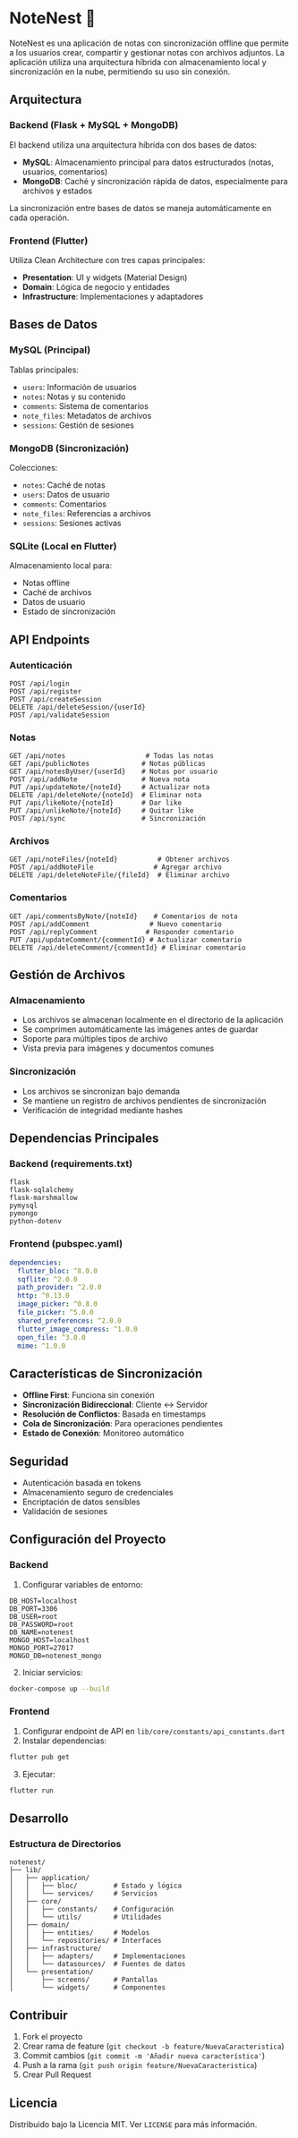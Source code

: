 # NoteNest 📝

NoteNest es una aplicación de notas con sincronización offline que permite a los usuarios crear, compartir y gestionar notas con archivos adjuntos. La aplicación utiliza una arquitectura híbrida con almacenamiento local y sincronización en la nube, permitiendo su uso sin conexión.

## Arquitectura

### Backend (Flask + MySQL + MongoDB)
El backend utiliza una arquitectura híbrida con dos bases de datos:
- **MySQL**: Almacenamiento principal para datos estructurados (notas, usuarios, comentarios)
- **MongoDB**: Caché y sincronización rápida de datos, especialmente para archivos y estados

La sincronización entre bases de datos se maneja automáticamente en cada operación.

### Frontend (Flutter)
Utiliza Clean Architecture con tres capas principales:
- **Presentation**: UI y widgets (Material Design)
- **Domain**: Lógica de negocio y entidades
- **Infrastructure**: Implementaciones y adaptadores

## Bases de Datos

### MySQL (Principal)
Tablas principales:
- `users`: Información de usuarios
- `notes`: Notas y su contenido
- `comments`: Sistema de comentarios
- `note_files`: Metadatos de archivos
- `sessions`: Gestión de sesiones

### MongoDB (Sincronización)
Colecciones:
- `notes`: Caché de notas
- `users`: Datos de usuario
- `comments`: Comentarios
- `note_files`: Referencias a archivos
- `sessions`: Sesiones activas

### SQLite (Local en Flutter)
Almacenamiento local para:
- Notas offline
- Caché de archivos
- Datos de usuario
- Estado de sincronización

## API Endpoints

### Autenticación
```http
POST /api/login
POST /api/register
POST /api/createSession
DELETE /api/deleteSession/{userId}
POST /api/validateSession
```

### Notas
```http
GET /api/notes                    # Todas las notas
GET /api/publicNotes             # Notas públicas
GET /api/notesByUser/{userId}    # Notas por usuario
POST /api/addNote                # Nueva nota
PUT /api/updateNote/{noteId}     # Actualizar nota
DELETE /api/deleteNote/{noteId}  # Eliminar nota
PUT /api/likeNote/{noteId}       # Dar like
PUT /api/unlikeNote/{noteId}     # Quitar like
POST /api/sync                   # Sincronización
```

### Archivos
```http
GET /api/noteFiles/{noteId}          # Obtener archivos
POST /api/addNoteFile               # Agregar archivo
DELETE /api/deleteNoteFile/{fileId}  # Eliminar archivo
```

### Comentarios
```http
GET /api/commentsByNote/{noteId}    # Comentarios de nota
POST /api/addComment               # Nuevo comentario
POST /api/replyComment            # Responder comentario
PUT /api/updateComment/{commentId} # Actualizar comentario
DELETE /api/deleteComment/{commentId} # Eliminar comentario
```

## Gestión de Archivos

### Almacenamiento
- Los archivos se almacenan localmente en el directorio de la aplicación
- Se comprimen automáticamente las imágenes antes de guardar
- Soporte para múltiples tipos de archivo
- Vista previa para imágenes y documentos comunes

### Sincronización
- Los archivos se sincronizan bajo demanda
- Se mantiene un registro de archivos pendientes de sincronización
- Verificación de integridad mediante hashes

## Dependencias Principales

### Backend (requirements.txt)
```
flask
flask-sqlalchemy
flask-marshmallow
pymysql
pymongo
python-dotenv
```

### Frontend (pubspec.yaml)
```yaml
dependencies:
  flutter_bloc: ^8.0.0
  sqflite: ^2.0.0
  path_provider: ^2.0.0
  http: ^0.13.0
  image_picker: ^0.8.0
  file_picker: ^5.0.0
  shared_preferences: ^2.0.0
  flutter_image_compress: ^1.0.0
  open_file: ^3.0.0
  mime: ^1.0.0
```

## Características de Sincronización

- **Offline First**: Funciona sin conexión
- **Sincronización Bidireccional**: Cliente ↔ Servidor
- **Resolución de Conflictos**: Basada en timestamps
- **Cola de Sincronización**: Para operaciones pendientes
- **Estado de Conexión**: Monitoreo automático

## Seguridad

- Autenticación basada en tokens
- Almacenamiento seguro de credenciales
- Encriptación de datos sensibles
- Validación de sesiones

## Configuración del Proyecto

### Backend
1. Configurar variables de entorno:
```env
DB_HOST=localhost
DB_PORT=3306
DB_USER=root
DB_PASSWORD=root
DB_NAME=notenest
MONGO_HOST=localhost
MONGO_PORT=27017
MONGO_DB=notenest_mongo
```

2. Iniciar servicios:
```bash
docker-compose up --build
```

### Frontend
1. Configurar endpoint de API en `lib/core/constants/api_constants.dart`
2. Instalar dependencias:
```bash
flutter pub get
```

3. Ejecutar:
```bash
flutter run
```

## Desarrollo

### Estructura de Directorios
```
notenest/
├── lib/
│   ├── application/
│   │   ├── bloc/         # Estado y lógica
│   │   └── services/     # Servicios
│   ├── core/
│   │   ├── constants/    # Configuración
│   │   └── utils/        # Utilidades
│   ├── domain/
│   │   ├── entities/     # Modelos
│   │   └── repositories/ # Interfaces
│   ├── infrastructure/
│   │   ├── adapters/     # Implementaciones
│   │   └── datasources/  # Fuentes de datos
│   └── presentation/
│       ├── screens/      # Pantallas
│       └── widgets/      # Componentes
```

## Contribuir

1. Fork el proyecto
2. Crear rama de feature (`git checkout -b feature/NuevaCaracteristica`)
3. Commit cambios (`git commit -m 'Añadir nueva característica'`)
4. Push a la rama (`git push origin feature/NuevaCaracteristica`)
5. Crear Pull Request

## Licencia

Distribuido bajo la Licencia MIT. Ver `LICENSE` para más información. 
